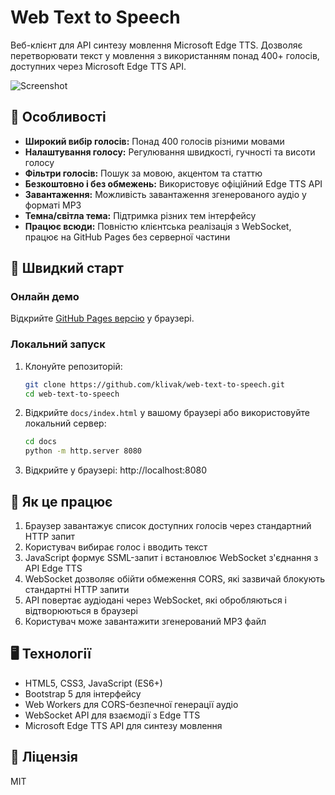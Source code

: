 # Web Text to Speech

Веб-клієнт для API синтезу мовлення Microsoft Edge TTS. Дозволяє перетворювати текст у мовлення з використанням понад 400+ голосів, доступних через Microsoft Edge TTS API.

![Screenshot](screenshot.png)

## 🌟 Особливості

- **Широкий вибір голосів:** Понад 400 голосів різними мовами
- **Налаштування голосу:** Регулювання швидкості, гучності та висоти голосу
- **Фільтри голосів:** Пошук за мовою, акцентом та статтю
- **Безкоштовно і без обмежень:** Використовує офіційний Edge TTS API
- **Завантаження:** Можливість завантаження згенерованого аудіо у форматі MP3
- **Темна/світла тема:** Підтримка різних тем інтерфейсу
- **Працює всюди:** Повністю клієнтська реалізація з WebSocket, працює на GitHub Pages без серверної частини

## 🚀 Швидкий старт

### Онлайн демо

Відкрийте [GitHub Pages версію](https://klivak.github.io/web-text-to-speech/) у браузері.

### Локальний запуск

1. Клонуйте репозиторій:
   ```bash
   git clone https://github.com/klivak/web-text-to-speech.git
   cd web-text-to-speech
   ```

2. Відкрийте `docs/index.html` у вашому браузері або використовуйте локальний сервер:
   ```bash
   cd docs
   python -m http.server 8080
   ```

3. Відкрийте у браузері: http://localhost:8080

## 🧠 Як це працює

1. Браузер завантажує список доступних голосів через стандартний HTTP запит
2. Користувач вибирає голос і вводить текст
3. JavaScript формує SSML-запит і встановлює WebSocket з'єднання з API Edge TTS
4. WebSocket дозволяє обійти обмеження CORS, які зазвичай блокують стандартні HTTP запити
5. API повертає аудіодані через WebSocket, які обробляються і відтворюються в браузері
6. Користувач може завантажити згенерований MP3 файл

## 🖥️ Технології

- HTML5, CSS3, JavaScript (ES6+)
- Bootstrap 5 для інтерфейсу
- Web Workers для CORS-безпечної генерації аудіо
- WebSocket API для взаємодії з Edge TTS
- Microsoft Edge TTS API для синтезу мовлення

## 📄 Ліцензія

MIT 
